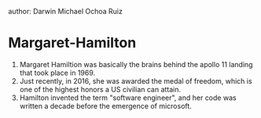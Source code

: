author: Darwin Michael Ochoa Ruiz
# Margaret-Hamilton  
1. Margaret Hamiltion was basically the brains behind the apollo 11 landing that took place in 1969.                         
2. Just recently, in 2016, she was awarded the medal of freedom, which is one of the highest honors a US civilian can attain.
3. Hamilton invented the term "software engineer", and her code was written a decade before the emergence of microsoft.
